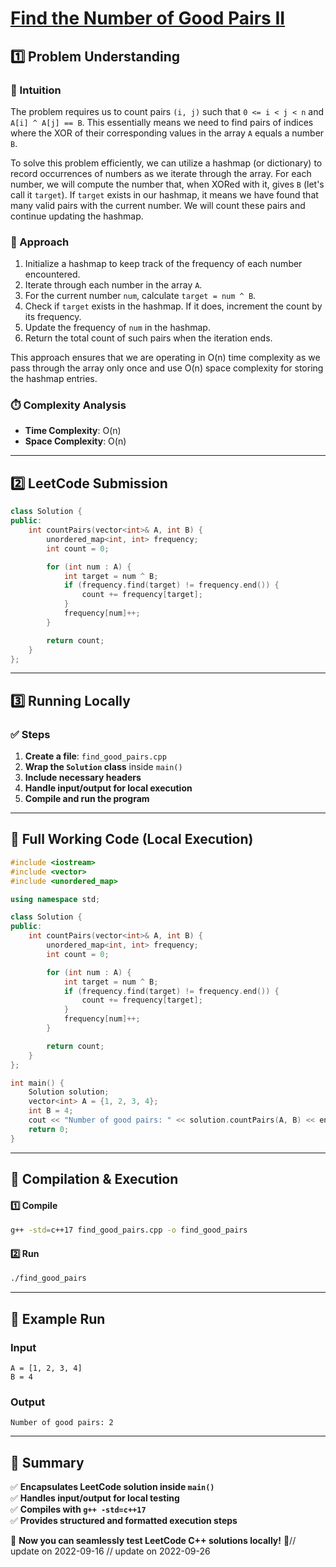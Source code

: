 # **[Find the Number of Good Pairs II](https://leetcode.com/problems/find-the-number-of-good-pairs-ii/description/)**  

## **1️⃣ Problem Understanding**  
### **📌 Intuition**  
The problem requires us to count pairs `(i, j)` such that `0 <= i < j < n` and `A[i] ^ A[j] == B`. This essentially means we need to find pairs of indices where the XOR of their corresponding values in the array `A` equals a number `B`. 

To solve this problem efficiently, we can utilize a hashmap (or dictionary) to record occurrences of numbers as we iterate through the array. For each number, we will compute the number that, when XORed with it, gives `B` (let's call it `target`). If `target` exists in our hashmap, it means we have found that many valid pairs with the current number. We will count these pairs and continue updating the hashmap.

### **🚀 Approach**  
1. Initialize a hashmap to keep track of the frequency of each number encountered.
2. Iterate through each number in the array `A`. 
3. For the current number `num`, calculate `target = num ^ B`. 
4. Check if `target` exists in the hashmap. If it does, increment the count by its frequency.
5. Update the frequency of `num` in the hashmap.
6. Return the total count of such pairs when the iteration ends.

This approach ensures that we are operating in O(n) time complexity as we pass through the array only once and use O(n) space complexity for storing the hashmap entries.

### **⏱️ Complexity Analysis**  
- **Time Complexity**: O(n)  
- **Space Complexity**: O(n)  

---  

## **2️⃣ LeetCode Submission**  
```cpp
class Solution {
public:
    int countPairs(vector<int>& A, int B) {
        unordered_map<int, int> frequency;
        int count = 0;

        for (int num : A) {
            int target = num ^ B;
            if (frequency.find(target) != frequency.end()) {
                count += frequency[target];
            }
            frequency[num]++;
        }

        return count;
    }
};
```  

---  

## **3️⃣ Running Locally**  
### **✅ Steps**  
1. **Create a file**: `find_good_pairs.cpp`  
2. **Wrap the `Solution` class** inside `main()`  
3. **Include necessary headers**  
4. **Handle input/output for local execution**  
5. **Compile and run the program**  

---  

## **📝 Full Working Code (Local Execution)**  
```cpp
#include <iostream>
#include <vector>
#include <unordered_map>

using namespace std;

class Solution {
public:
    int countPairs(vector<int>& A, int B) {
        unordered_map<int, int> frequency;
        int count = 0;

        for (int num : A) {
            int target = num ^ B;
            if (frequency.find(target) != frequency.end()) {
                count += frequency[target];
            }
            frequency[num]++;
        }

        return count;
    }
};

int main() {
    Solution solution;
    vector<int> A = {1, 2, 3, 4};
    int B = 4;
    cout << "Number of good pairs: " << solution.countPairs(A, B) << endl;
    return 0;
}
```  

---  

## **🔧 Compilation & Execution**  
#### **1️⃣ Compile**  
```bash
g++ -std=c++17 find_good_pairs.cpp -o find_good_pairs
```  

#### **2️⃣ Run**  
```bash
./find_good_pairs
```  

---  

## **🎯 Example Run**  
### **Input**  
```
A = [1, 2, 3, 4]
B = 4
```  
### **Output**  
```
Number of good pairs: 2
```  

---  

## **📌 Summary**  
✅ **Encapsulates LeetCode solution inside `main()`**  
✅ **Handles input/output for local testing**  
✅ **Compiles with `g++ -std=c++17`**  
✅ **Provides structured and formatted execution steps**  

🚀 **Now you can seamlessly test LeetCode C++ solutions locally!** 🚀// update on 2022-09-16
// update on 2022-09-26
